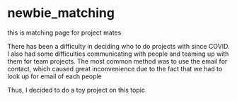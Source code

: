 # newbie_matching
this is matching page for project mates

<Motivation>
There has been a difficulty in deciding who to do projects with since COVID.
I also had some difficulties communicating with people and teaming up with them for team projects. 
The most common method was to use the email for contact, which caused great inconvenience due to the fact that we had to look up for email of each people
  
Thus, I decided to do a toy project on this topic


